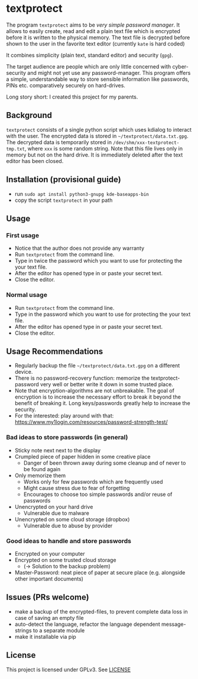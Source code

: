 # textprotect

The program `textprotect` aims to be *very simple password manager*.
It allows to easily create, read and edit a plain text file
which is encrypted before it is written to the physical memory.
The text file is decrypted before shown to the user in the favorite
text editor (currently `kate` is hard coded)

It combines simplicity (plain text, standard editor) and security (`gpg`).

The target audience are people which are only little concerned with
cyber-security and might not yet use any password-manager.
This program offers a simple, understandable way to store sensible
information like passwords, PINs etc. comparatively securely on hard-drives.

Long story short: I created this project for my parents.


## Background
`textprotect` consists of a single python script which uses kdialog to interact with the user.
The encrypted data is stored in `~/textprotect/data.txt.gpg`.
The decrypted data is temporarily stored in `/dev/shm/xxx-textprotect-tmp.txt`, where `xxx`
is some random string. Note that this file lives only in memory but not on the hard drive.
It is immediately deleted after the text editor has been closed.

## Installation (provisional guide)

- run `sudo apt install python3-gnupg kde-baseapps-bin`
- copy the script `textprotect` in your path

## Usage
### First usage

- Notice that the author does not provide any warranty
- Run `textprotect` from the command line.
- Type in twice the password which you want to use for protecting the your text file.
- After the editor has opened type in or paste your secret text.
- Close the editor.

### Normal usage
- Run `textprotect` from the command line.
- Type in the password which you want to use for protecting the your text file.
- After the editor has opened type in or paste your secret text.
- Close the editor.

## Usage Recommendations
- Regularly backup the file `~/textprotect/data.txt.gpg` on a different device.
- There is no password-recovery function: memorize the textprotect-password very well
or better write it down in some trusted place.
- Note that encryption-algorithms are not unbreakable.
The goal of encryption is to increase the necessary effort to break it beyond the benefit
of breaking it. Long keys/passwords greatly help to increase the security.
- For the interested: play around with that: <https://www.my1login.com/resources/password-strength-test/>


### Bad ideas to store passwords (in general)

- Sticky note next next to the display
- Crumpled piece of paper hidden in some creative place
    - Danger of been thrown away during some cleanup and of never to be found again
- Only memorize them
    - Works only for few passwords which are frequently used
    - Might cause stress due to fear of forgetting
    - Encourages to choose too simple passwords and/or reuse of passwords
- Unencrypted on your hard drive
    - Vulnerable due to malware
- Unencrypted on some cloud storage (dropbox)
    - Vulnerable due to abuse by provider

### Good ideas to handle and store passwords

- Encrypted on your computer
- Encrypted on some trusted cloud storage
    - (-> Solution to the backup problem)
- Master-Password: neat piece of paper at secure place (e.g. alongside other important documents)


## Issues (PRs welcome)

- make a backup of the encrypted-files, to prevent complete data loss in case of saving an empty file
- auto-detect the language, refactor the language dependent message-strings to a separate module
- make it installable via pip




## License
This project is licensed under GPLv3. See [LICENSE](LICENSE)

